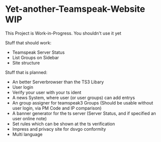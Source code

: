 # Yet-another-Teamspeak-Website WIP
This Project is Work-in-Progress.
You shouldn't use it yet

Stuff that should work:
- Teamspeak Server Status
- List Groups on Sidebar
- Site structure

Stuff that is planned:
- An better Serverbrowser than the TS3 Libary
- User login
- Verify your user with your ts ident
- A news System, where user (or user groups) can add entrys
- An group assigner for teamspeak3 Groups (Should be usable without user login, via PM Code and IP comparison)
- A banner generator for the ts server (Server Status, and if specified an user online note)
- Set rules which can be shown at the ts verification
- Impress and privacy site for dsvgo conformity
- Multi language
